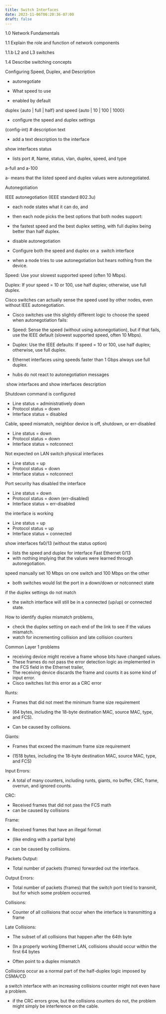 ```yaml
---
title: Switch Interfaces
date: 2023-11-06T06:20:36-07:00
draft: false
---
```

1.0 Network Fundamentals

1.1 Explain the role and function of network components

1.1.b L2 and L3 switches

1.4 Describe switching concepts

Configuring Speed, Duplex, and Description

-   autonegotiate

-   What speed to use
-   enabled by default

duplex {auto | full | half} and speed {auto | 10 | 100 | 1000}

-   configure the speed and duplex settings

(config-int) # description text

-   add a text description to the interface

show interfaces status

-   lists port #, Name, status, vlan, duplex, speed, and type

a-full and a-100

a- means that the listed speed and duplex values were autonegotiated.

Autonegotiation

IEEE autonegotiation (IEEE standard 802.3u)

-   each node states what it can do, and
-   then each node picks the best options that both nodes support:

-   the fastest speed and the best duplex setting, with full duplex being better than half duplex.

-   disable autonegotiation

-   Configure both the speed and duplex on a  switch interface

-   when a node tries to use autonegotiation but hears nothing from the device.

Speed: Use your slowest supported speed (often 10 Mbps).

Duplex: If your speed = 10 or 100, use half duplex; otherwise, use full duplex.

Cisco switches can actually sense the speed used by other nodes, even without IEEE autonegotiation.

-   Cisco switches use this slightly different logic to choose the speed when autonegotiation fails:

-   Speed: Sense the speed (without using autonegotiation), but if that fails, use the IEEE default (slowest supported speed, often 10 Mbps).

-   Duplex: Use the IEEE defaults: If speed = 10 or 100, use half duplex; otherwise, use full duplex.

-   Ethernet interfaces using speeds faster than 1 Gbps always use full duplex.
-   hubs do not react to autonegotiation messages

 show interfaces and show interfaces description

Shutdown command is configured

-   Line status = administratively down
-   Protocol status = down
-   Interface status = disabled

Cable, speed mismatch, neighbor device is off, shutdown, or err-disabled

-   Line status = down
-   Protocol status = down
-   Interface status = notconnect

Not expected on LAN switch physical interfaces

-   Line status = up
-   Protocol status = down
-   Interface status = notconnect

Port security has disabled the interface

-   Line status = down
-   Protocol status = down (err-disabled)
-   Interface status = err-disabled

the interface is working

-   Line status = up
-   Protocol status = up
-   Interface status = connected

show interfaces fa0/13 (without the status option)

-   lists the speed and duplex for interface Fast Ethernet 0/13
-   with nothing implying that the values were learned through autonegotiation.

speed manually set 10 Mbps on one switch and 100 Mbps on the other

-   both switches would list the port in a down/down or notconnect state

if the duplex settings do not match

-   the switch interface will still be in a connected (up/up) or connected state.

How to identify duplex mismatch problems,

-   check the duplex setting on each end of the link to see if the values mismatch.
-   watch for incrementing collision and late collision counters

Common Layer 1 problems

-   receiving device might receive a frame whose bits have changed values.
-   These frames do not pass the error detection logic as implemented in the FCS field in the Ethernet trailer,
-   The receiving device discards the frame and counts it as some kind of input error.
-   Cisco switches list this error as a CRC error

Runts:

-   Frames that did not meet the minimum frame size requirement

-   (64 bytes, including the 18-byte destination MAC, source MAC, type, and FCS).

-   Can be caused by collisions.

Giants:

-   Frames that exceed the maximum frame size requirement

-   (1518 bytes, including the 18-byte destination MAC, source MAC, type, and FCS)

Input Errors:

-   A total of many counters, including runts, giants, no buffer, CRC, frame, overrun, and ignored counts.

CRC:

-   Received frames that did not pass the FCS math
-   can be caused by collisions

Frame:

-   Received frames that have an illegal format

-   (like ending with a partial byte)

-   can be caused by collisions.

Packets Output:

-   Total number of packets (frames) forwarded out the interface.

Output Errors:

-   Total number of packets (frames) that the switch port tried to transmit, but for which some problem occurred.

Collisions:

-   Counter of all collisions that occur when the interface is transmitting a frame

Late Collisions:

-   The subset of all collisions that happen after the 64th byte

-   (In a properly working Ethernet LAN, collisions should occur within the first 64 bytes

-   Often point to a duplex mismatch

Collisions occur as a normal part of the half-duplex logic imposed by CSMA/CD

a switch interface with an increasing collisions counter might not even have a problem.

-   if the CRC errors grow, but the collisions counters do not, the problem might simply be interference on the cable.
